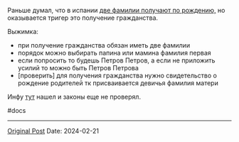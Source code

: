 Раньше думал, что в испании [две фамилии получают по рождению,](1632.md) но оказывается тригер это получение гражданства.

Выжимка:
- при получение гражданства обязан иметь две фамилии
- порядок можно выбирать папина или мамина фамилия первая
- если попросить то будешь Петров Петров, а если не приложить усилий то можно быть Петров Петрова
- [проверить] для получения гражданства нужно свидетельство о рождение родителей тк присваивается девичья фамилия матери

Инфу [тут](https://www.instagram.com/p/C22RbO4IH7j/) нашел и законы еще не проверял.

#docs

---
[Original Post](https://t.me/lev2tarragona/1933)
Date: 2024-02-21
